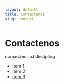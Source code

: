 ```yaml
---
layout: default
title: Contactenos
slug: contact
---
```

<div class="page-header">
  <h1>Contactenos</h1>
</div>

consecteur ad discipling

- item 1
- item 2
- [item 3](#)